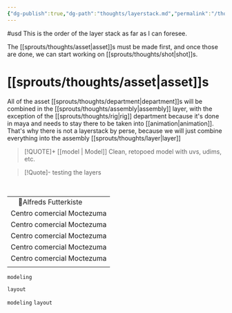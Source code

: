 ```yaml
---
{"dg-publish":true,"dg-path":"thoughts/layerstack.md","permalink":"/thoughts/layerstack/","hide":true}
---
```


#usd
This is the order of the layer stack as far as I can foresee.

The [[sprouts/thoughts/asset\|asset]]s must be made first, and once those are done, we can start working on [[sprouts/thoughts/shot\|shot]]s.


# [[sprouts/thoughts/asset\|asset]]s

All of the asset [[sprouts/thoughts/department\|department]]s will be combined in the [[sprouts/thoughts/assembly\|assembly]] layer, with the exception of the [[sprouts/thoughts/rig\|rig]] department because it's done in maya and needs to stay there to be taken into  [[animation\|animation]]. That's why there is not a layerstack by perse, because we will just combine everything into the assembly [[sprouts/thoughts/layer\|layer]]


> [!QUOTE]+ [[model \| Model]]
> Clean, retopoed model with uvs, udims, etc.

	
> [!Quote]-
> 	testing the layers

<table>  
  <tr>  
    <td>
    🧊Alfreds Futterkiste
    </td>  
  </tr>  
  <tr>  
    <td>Centro comercial Moctezuma</td>  
  </tr>  
    <tr>  
    <td>Centro comercial Moctezuma</td>  
  </tr>  
    <tr>  
    <td>Centro comercial Moctezuma</td>  
  </tr>  
    <tr>  
    <td>Centro comercial Moctezuma</td>  
  </tr>    <tr>  
    <td>Centro comercial Moctezuma</td>  
  </tr>    <tr>    
    <td></td>  
  </tr>  
</table>


```
modeling
```
```
layout
```

`modeling`
`layout`